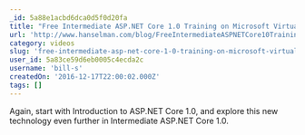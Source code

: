```yaml
---
_id: 5a88e1acbd6dca0d5f0d20fa
title: "Free Intermediate ASP.NET Core 1.0 Training on Microsoft Virtual Academy"
url: 'http://www.hanselman.com/blog/FreeIntermediateASPNETCore10TrainingOnMicrosoftVirtualAcademy.aspx'
category: videos
slug: 'free-intermediate-asp-net-core-1-0-training-on-microsoft-virtual-academy'
user_id: 5a83ce59d6eb0005c4ecda2c
username: 'bill-s'
createdOn: '2016-12-17T22:00:02.000Z'
tags: []
---
```


Again, start with Introduction to ASP.NET Core 1.0, and explore this new technology even further in Intermediate ASP.NET Core 1.0.
